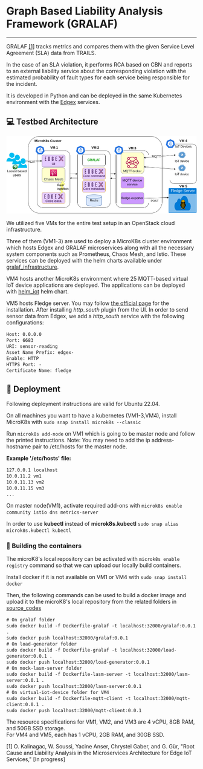# Graph Based Liability Analysis Framework (GRALAF)

-----------------------------------------

GRALAF [[1]](#1) tracks metrics and compares them with the given Service Level Agreement (SLA) data from TRAILS. 

In the case of an SLA violation, it performs RCA based on CBN and reports to an external liability service about the corresponding violation with the estimated probability of fault types for each service being responsible for the incident. 

It is developed in Python and can be deployed in the same Kubernetes environment with the [Edgex](https://github.com/edgexfoundry/edgex-go) services.

## :computer: Testbed Architecture

<img src="images_for_git/useCase.png" alt="use case"/>

We utilized five VMs for the entire test setup in an OpenStack cloud infrastructure.

Three of them (VM1-3) are used to deploy a MicroK8s cluster environment which hosts Edgex and GRALAF microservices along with all the necessary system components such as Prometheus, Chaos Mesh, and Istio. 
These services can be deployed with the helm charts available under [gralaf_infrastructure](helm_charts/gralaf_infrastructure).


VM4 hosts another MicroK8s environment where 25 MQTT-based virtual IoT device applications are deployed. The applications can be deployed with [helm_iot](helm_charts/helm_iot) helm chart.

VM5 hosts Fledge server. You may follow [the official page](https://github.com/fledge-iot/fledge) for the installation. After installing *http_south* plugin from the UI. In order to send sensor data from Edgex, we add a *http_south* service with the following configurations:
```
Host: 0.0.0.0
Port: 6683
URI: sensor-reading
Asset Name Prefix: edgex-
Enable: HTTP
HTTPS Port: -
Certificate Name: fledge
```
## :wrench: Deployment

Following deployment instructions are valid for Ubuntu 22.04.

On all machines you want to have a kubernetes (VM1-3,VM4), install MicroK8s with `sudo snap install microk8s --classic`

Run `microk8s add-node` on VM1 which is going to be master node and follow the printed instructions. 
Note: You may need to add the ip address-hostname pair to /etc/hosts for the master node. 

**Example '/etc/hosts' file:**
```
127.0.0.1 localhost
10.0.11.2 vm1
10.0.11.13 vm2
10.0.11.15 vm3
...
```

On master node(VM1), activate required add-ons with `microk8s enable community istio dns metrics-server`

In order to use **kubectl** instead of **microk8s.kubectl** `sudo snap alias microk8s.kubectl kubectl`

### :hammer: Building the containers
The microK8's local repository can be activated with `microk8s enable registry` command so that we can upload our locally build containers. 

Install docker if it is not available on VM1 or VM4 with `sudo snap install docker`

Then, the following commands can be used to build a docker image and upload it to the microK8's local repository from the related folders in [source_codes](source_codes)
```
# On gralaf folder 
sudo docker build -f Dockerfile-gralaf -t localhost:32000/gralaf:0.0.1 .
sudo docker push localhost:32000/gralaf:0.0.1
# On load-generator folder
sudo docker build -f Dockerfile-gralaf -t localhost:32000/load-generator:0.0.1 .
sudo docker push localhost:32000/load-generator:0.0.1
# On mock-lasm-server folder
sudo docker build -f Dockerfile-lasm-server -t localhost:32000/lasm-server:0.0.1 .
sudo docker push localhost:32000/lasm-server:0.0.1
# On virtual-iot-device folder for VM4
sudo docker build -f Dockerfile-mqtt-client -t localhost:32000/mqtt-client:0.0.1 .
sudo docker push localhost:32000/mqtt-client:0.0.1
```


The resource specifications for VM1, VM2, and VM3 are 4 vCPU, 8GB RAM, and 50GB SSD storage.<br />
For VM4 and VM5, each has 1 vCPU, 2GB RAM, and 30GB SSD.


<a id="1">[1]</a>  O. Kalinagac, W. Soussi, Yacine Anser, Chrystel Gaber, and G. Gür, "Root Cause and Liability Analysis in the Microservices Architecture for Edge IoT Services," [In progress]
